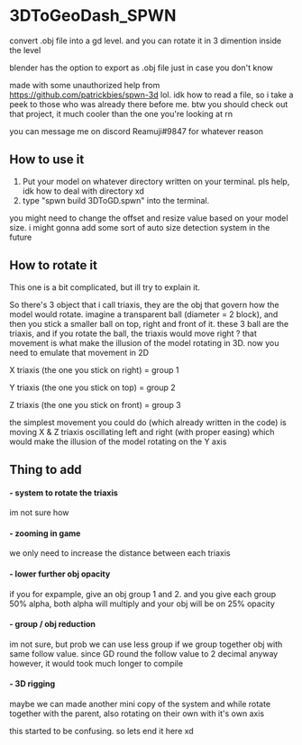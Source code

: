 # 3DToGeoDash_SPWN
convert .obj file into a gd level. and you can rotate it in 3 dimention inside the level

blender has the option to export as .obj file just in case you don't know

made with some unauthorized help from https://github.com/patrickbies/spwn-3d lol. 
idk how to read a file, so i take a peek to those who was already there before me. 
btw you should check out that project, it much cooler than the one you're looking at rn

you can message me on discord Reamuji#9847 for whatever reason

## How to use it
1. Put your model on whatever directory written on your terminal.
   pls help, idk how to deal with directory xd
2. type "spwn build 3DToGD.spwn" into the terminal.

you might need to change the offset and resize value based on your model size. i might gonna add some sort of auto size detection system in the future

## How to rotate it
This one is a bit complicated, but ill try to explain it.

So there's 3 object that i call triaxis, they are the obj that govern how the model would rotate. imagine a transparent ball (diameter = 2 block), and then you stick a smaller ball on top, right and front of it. these 3 ball are the triaxis, and if you rotate the ball, the triaxis would move right ? that movement is what make the illusion of the model rotating in 3D. now you need to emulate that movement in 2D

X triaxis (the one you stick on right) = group 1

Y triaxis (the one you stick on top) = group 2

Z triaxis (the one you stick on front) = group 3

the simplest movement you could do (which already written in the code) is moving X & Z triaxis oscillating left and right (with proper easing) which would make the illusion of the model rotating on the Y axis

## Thing to add
#### - system to rotate the triaxis
  im not sure how
#### - zooming in game
  we only need to increase the distance between each triaxis
#### - lower further obj opacity
  if you for expample, give an obj group 1 and 2. and you give each group 50% alpha, both alpha will multiply and your obj will be on 25% opacity
#### - group / obj reduction
  im not sure, but prob we can use less group if we group together obj with same follow value. since GD round the follow value to 2 decimal anyway
  however, it would took much longer to compile
#### - 3D rigging
  maybe we can made another mini copy of the system and while rotate together with the parent, also rotating on their own with it's own axis

this started to be confusing. so lets end it here xd
